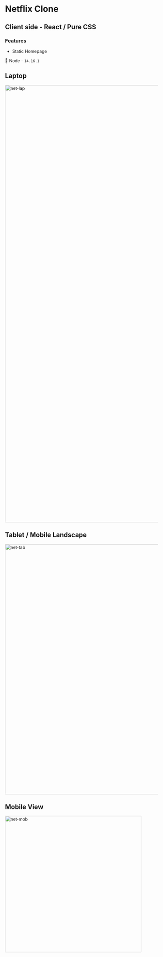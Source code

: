 # Netflix Clone

## Client side - React / Pure CSS

### Features

- Static Homepage

🚀 Node - `14.16.1`

## Laptop

<img width="1440" alt="net-lap" src="https://user-images.githubusercontent.com/33681535/117485916-95e19700-af86-11eb-8d8c-6e612c6a81e3.png">

## Tablet / Mobile Landscape

<img width="824" alt="net-tab" src="https://user-images.githubusercontent.com/33681535/117485775-6f236080-af86-11eb-9681-f25deb41f1e4.png">

## Mobile View

<img width="449" alt="net-mob" src="https://user-images.githubusercontent.com/33681535/117485575-2370b700-af86-11eb-8629-30be7123ce22.png">
